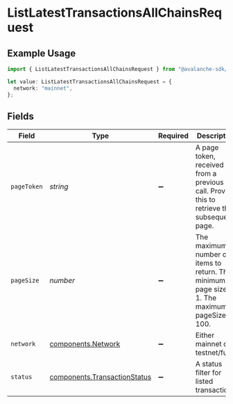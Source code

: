 # ListLatestTransactionsAllChainsRequest

## Example Usage

```typescript
import { ListLatestTransactionsAllChainsRequest } from "@avalanche-sdk/sdk/models/operations";

let value: ListLatestTransactionsAllChainsRequest = {
  network: "mainnet",
};
```

## Fields

| Field                                                                                           | Type                                                                                            | Required                                                                                        | Description                                                                                     | Example                                                                                         |
| ----------------------------------------------------------------------------------------------- | ----------------------------------------------------------------------------------------------- | ----------------------------------------------------------------------------------------------- | ----------------------------------------------------------------------------------------------- | ----------------------------------------------------------------------------------------------- |
| `pageToken`                                                                                     | *string*                                                                                        | :heavy_minus_sign:                                                                              | A page token, received from a previous list call. Provide this to retrieve the subsequent page. |                                                                                                 |
| `pageSize`                                                                                      | *number*                                                                                        | :heavy_minus_sign:                                                                              | The maximum number of items to return. The minimum page size is 1. The maximum pageSize is 100. | 10                                                                                              |
| `network`                                                                                       | [components.Network](../../models/components/network.md)                                        | :heavy_minus_sign:                                                                              | Either mainnet or testnet/fuji.                                                                 | mainnet                                                                                         |
| `status`                                                                                        | [components.TransactionStatus](../../models/components/transactionstatus.md)                    | :heavy_minus_sign:                                                                              | A status filter for listed transactions.                                                        |                                                                                                 |